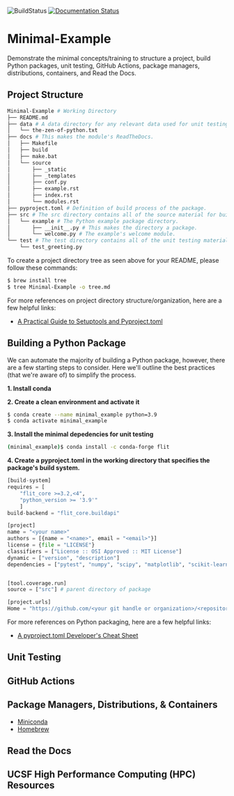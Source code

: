 ![BuildStatus](https://github.com/bmi203-2023/Minimal-Example/actions/workflows/main.yml/badge.svg?event=push)
[![Documentation Status](https://readthedocs.org/projects/minimal-example/badge/?version=latest)](https://minimal-example.readthedocs.io/en/latest/?badge=latest)

# Minimal-Example
Demonstrate the minimal concepts/training to structure a project, build Python packages, unit testing, GitHub Actions, package managers, distributions, containers, and Read the Docs.

## Project Structure

```bash
Minimal-Example # Working Directory
├── README.md
├── data # A data directory for any relevant data used for unit testing, training, etc.
│   └── the-zen-of-python.txt
├── docs # This makes the module's ReadTheDocs.
│   ├── Makefile
│   ├── build
│   ├── make.bat
│   └── source
│       ├── _static
│       ├── _templates
│       ├── conf.py
│       ├── example.rst
│       ├── index.rst
│       └── modules.rst
├── pyproject.toml # Definition of build process of the package.
├── src # The src directory contains all of the source material for building the project.
│   └── example # The Python example package directory.
│       ├── __init__.py # This makes the directory a package.
│       └── welcome.py # The example's welcome module.
└── test # The test directory contains all of the unit testing material.
    └── test_greeting.py
```
To create a project directory tree as seen above for your README, please follow these commands:

```bash
$ brew install tree
$ tree Minimal-Example -o tree.md
```
For more references on project directory structure/organization, here are a few helpful links:
* [A Practical Guide to Setuptools and Pyproject.toml](https://godatadriven.com/blog/a-practical-guide-to-setuptools-and-pyproject-toml/)

## Building a Python Package

We can automate the majority of building a Python package, however, there are a few starting steps to consider. Here we'll outline the best practices (that we're aware of) to simplify the process.

**1. Install conda**

**2. Create a clean environment and activate it**

```bash
$ conda create --name minimal_example python=3.9
$ conda activate minimal_example
```

**3. Install the minimal depedencies for unit testing**

```bash
(minimal_example)$ conda install -c conda-forge flit
```

**4. Create a pyproject.toml in the working directory that specifies the package's build system.**
```python
[build-system]
requires = [
	"flit_core >=3.2,<4",
	"python_version >= '3.9'"
	]
build-backend = "flit_core.buildapi"

[project]
name = "<your name>"
authors = [{name = "<name>", email = "<email>"}]
license = {file = "LICENSE"}
classifiers = ["License :: OSI Approved :: MIT License"]
dynamic = ["version", "description"]
dependencies = ["pytest", "numpy", "scipy", "matplotlib", "scikit-learn", "sphinx"]


[tool.coverage.run]
source = ["src"] # parent directory of package

[project.urls]
Home = "https://github.com/<your git handle or organization>/<repository name>"
```

For more references on Python packaging, here are a few helpful links:
* [A pyproject.toml Developer's Cheat Sheet](https://betterprogramming.pub/a-pyproject-toml-developers-cheat-sheet-5782801fb3ed)

## Unit Testing




## GitHub Actions


## Package Managers, Distributions, & Containers

* [Miniconda](https://docs.conda.io/en/latest/miniconda.html)
* [Homebrew](https://brew.sh/)

## Read the Docs

## UCSF High Performance Computing (HPC) Resources